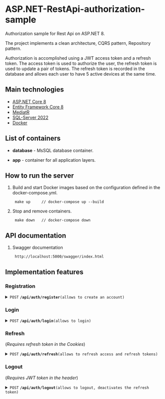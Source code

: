 # ASP.NET-RestApi-authorization-sample

Authorization sample for Rest Api on ASP.NET 8.

The project implements a clean architecture, CQRS pattern, Repository pattern.

Authorization is accomplished using a JWT access token and a refresh token.
The access token is used to authorize the user, the refresh token is used to update a pair of tokens.
The refresh token is recorded in the database and allows each user to have 5 active devices at the same time.

## Main technologies

* [ASP.NET Core 8](https://learn.microsoft.com/en-us/aspnet/core/introduction-to-aspnet-core?view=aspnetcore-7.0)
* [Entity Framework Core 8](https://learn.microsoft.com/en-us/ef/core/)
* [MediatR](https://github.com/jbogard/MediatR)
* [SQL-Server 2022](https://www.microsoft.com/pl-pl/sql-server/sql-server-2022)
* [Docker](https://www.docker.com/)


## List of containers

* **database** - MsSQL database container.

* **app** - container for all application layers.


## How to run the server

1. Build and start Docker images based on the configuration defined in the docker-compose.yml.

        make up     // docker-compose up --build

2. Stop and remove containers.

        make down   // docker-compose down

## API documentation

1. Swagger documentation

        http://localhost:5000/swagger/index.html

## Implementation features

### Registration
<details>
<summary>
    <code>POST</code> <code><b>/api/auth/register</b></code><code>(allows to create an account)</code>
</summary>

##### Parameters
> | name     | type       | data type |                                                           
> |----------|------------|-----------|
> | email    | required   | string    |
> | password | required   | string    |


##### Responses
> | http code | content-type        | response                                         |
> |-----------|---------------------|--------------------------------------------------|
> | `201`     | `application/json`  | `"0647ce88-2e36-421a-7314-08dbffe1c4a0"`         |
> | `409`     | `application/json`  | `Entity: User (user@example.com) already exists` |
> | `400`     | `application/json`  | `Validation errors`                              |
</details>

### Login

<details>
<summary>
    <code>POST</code> <code><b>/api/auth/login</b></code><code>(allows to login)</code>
</summary>

##### Parameters
> | name     | type       | data type |                                                           
> |----------|------------|-----------|
> | email    | required   | string    |
> | password | required   | string    |

##### Responses
> | http code | content-type                             | response                                                                                                                         |
> |-----------|------------------------------------------|----------------------------------------------------------------------------------------------------------------------------------|
> | `200`     | `application/json` `and HttpOnly Cookie` | `{"accessToken": "eyJhbGc...", "type": "Bearer" }` `cookie: refreshToken=Wna@3da...; Expires=...; Secure; HttpOnly; Domain=...;` |
> | `403`     | `application/json`                       | `Entity: User (user@exampe.com) doesn't exist or your password is incorrect`                                                     |
> | `400`     | `application/json`                       | `Validation errors`                                                                                                              |
</details>

### Refresh 
(*Requires refresh token in the Cookies*)
<details>
<summary>
    <code>POST</code> <code><b>/api/auth/refresh</b></code><code>(allows to refresh access and refresh tokens)</code>
</summary>

##### Parameters
> Http Only cookie<br>
> refreshToken=WnaMQ3j...; Expires=Sat, 23 Dec 2025 16:01:54 GMT; Path=/; Secure; HttpOnly; Domain=...;

##### Responses
> | http code | content-type                             | response                                                                                                                         |
> |-----------|------------------------------------------|----------------------------------------------------------------------------------------------------------------------------------|
> | `200`     | `application/json` `and HttpOnly Cookie` | `{"accessToken": "eyJhbGc...", "type": "Bearer" }` `cookie: refreshToken=Wna@3da...; Expires=...; Secure; HttpOnly; Domain=...;` |
> | `401`     | `application/json`                       | `Refresh token isn't valid`                                                                                                      |
> | `401`     | `application/json`                       | `Refresh token is outdated`                                                                                                      |
</details>

### Logout 
(*Requires JWT token in the header*)
<details>
<summary>
    <code>POST</code> <code><b>/api/auth/logout</b></code><code>(allows to logout, deactivates the refresh token)</code>
</summary>

##### Parameters
> 1. Valid access JWT Bearer token in the header

##### Responses
> | http code | content-type                                    | response                           |
> |-----------|-------------------------------------------------|------------------------------------|
> | `200`     | `application/json` `and remove HttpOnly Cookie` | `No body returned for response`    |
> | `401`     | `application/json`                              | `No body returned for response`    |
</details>
